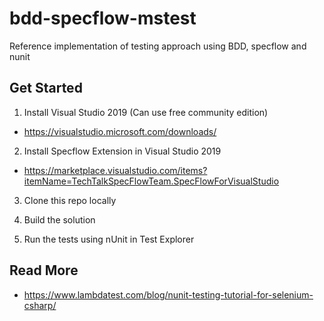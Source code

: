 # bdd-specflow-mstest

Reference implementation of testing approach using BDD, specflow and nunit

## Get Started

1) Install Visual Studio 2019 (Can use free community edition)

- https://visualstudio.microsoft.com/downloads/

2) Install Specflow Extension in Visual Studio 2019

- https://marketplace.visualstudio.com/items?itemName=TechTalkSpecFlowTeam.SpecFlowForVisualStudio

3) Clone this repo locally

4) Build the solution

5) Run the tests using nUnit in Test Explorer

## Read More

- https://www.lambdatest.com/blog/nunit-testing-tutorial-for-selenium-csharp/